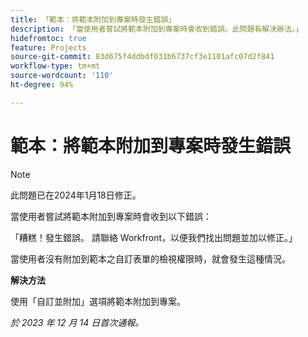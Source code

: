 ```yaml
---
title: 「範本：將範本附加到專案時發生錯誤」
description: 「當使用者嘗試將範本附加到專案時會收到錯誤。此問題有解決辦法。」
hidefromtoc: true
feature: Projects
source-git-commit: 83d675f4ddbdf031b6737cf3e1101afc07d2f841
workflow-type: tm+mt
source-wordcount: '110'
ht-degree: 94%

---
```



# 範本：將範本附加到專案時發生錯誤

>[!NOTE]
>
>此問題已在2024年1月18日修正。

當使用者嘗試將範本附加到專案時會收到以下錯誤：

「糟糕！發生錯誤。 請聯絡 Workfront，以便我們找出問題並加以修正。」

當使用者沒有附加到範本之自訂表單的檢視權限時，就會發生這種情況。

**解決方法**

使用「自訂並附加」選項將範本附加到專案。

_於 2023 年 12 月 14 日首次通報。_
